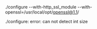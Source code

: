 ./configure --with-http\_ssl\_module --with-openssl=/usr/local/opt/openssl@1.1/

./configure: error: can not detect int size

